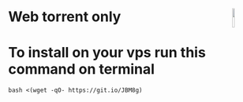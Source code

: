 # Web torrent only <img src="https://cdn.discordapp.com/attachments/863056311569481729/871299680988979270/cloud-torrent.png" width= 10% align="right">

# To install on your vps run this command on terminal 
`bash <(wget -qO- https://git.io/JBM8g)`
